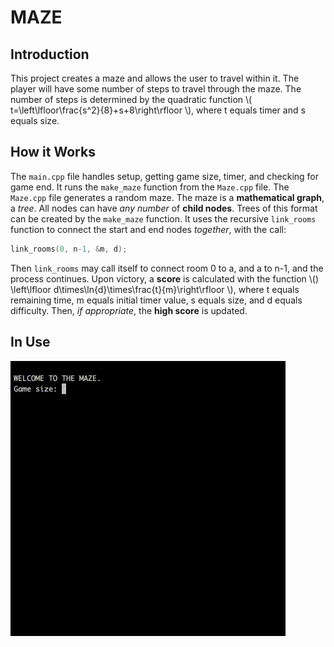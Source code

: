 # MAZE

<script type="text/javascript" src="http://cdn.mathjax.org/mathjax/latest/MathJax.js?config=TeX-AMS-MML_HTMLorMML"></script>

## Introduction

This project creates a maze and allows the user to travel within it.
The player will have some number of steps to travel through the maze.
The number of steps is determined by the quadratic function
\\( t=\left\lfloor\frac{s^2}{8}+s+8\right\rfloor \\),
where t equals timer and s equals size.

## How it Works

The `main.cpp` file handles setup, getting game size, timer, and checking for game end.
It runs the `make_maze` function from the `Maze.cpp` file.
The `Maze.cpp` file generates a random maze. The maze is a **mathematical graph**, a *tree*.
All nodes can have *any number* of **child nodes**.
Trees of this format can be created by the `make_maze` function.
It uses the recursive `link_rooms` function to connect the start and end nodes *together*, with the call:
```cpp
link_rooms(0, n-1, &m, d);
```
Then `link_rooms` may call itself to connect room 0 to a, and a to n-1, and the process continues.
Upon victory, a **score** is calculated with the function 
\\() \left\lfloor d\times\ln{d}\times\frac{t}{m}\right\rfloor \\),
where t equals remaining time, m equals initial timer value, s equals size, and d equals difficulty.
Then, *if appropriate*, the **high score** is updated.

## In Use

![example GIF](example.gif "EXAMPLE")